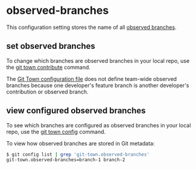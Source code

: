 # observed-branches

This configuration setting stores the name of all
[observed branches](../branch-types.md#observed-branches).

## set observed branches

To change which branches are observed branches in your local repo, use the
[git town contribute](../commands/contribute.md) command.

The [Git Town configuration file](../configuration-file.md) does not define
team-wide observed branches because one developer's feature branch is another
developer's contribution or observed branch.

## view configured observed branches

To see which branches are configured as observed branches in your local repo,
use the [git town config](../commands/config.md) command.

To view how observed branches are stored in Git metadata:

```bash
$ git config list | grep 'git-town.observed-branches'
git-town.observed-branches=branch-1 branch-2
```
